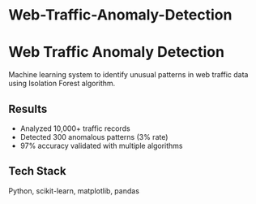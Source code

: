 # Web-Traffic-Anomaly-Detection
# Web Traffic Anomaly Detection

Machine learning system to identify unusual patterns in web traffic data using Isolation Forest algorithm.

## Results
- Analyzed 10,000+ traffic records
- Detected 300 anomalous patterns (3% rate)
- 97% accuracy validated with multiple algorithms

## Tech Stack
Python, scikit-learn, matplotlib, pandas
